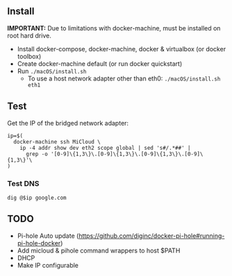 ## Install

**IMPORTANT:** Due to limitations with docker-machine, must be installed on root hard drive.

- Install docker-compose, docker-machine, docker & virtualbox (or docker toolbox)
- Create docker-machine default (or run docker quickstart)
- Run `./macOS/install.sh`
  - To use a host network adapter other than eth0: `./macOS/install.sh eth1`

## Test

Get the IP of the bridged network adapter:

```
ip=$(
  docker-machine ssh MiCloud \
    ip -4 addr show dev eth2 scope global | sed 's#/.*##' |
      grep -o '[0-9]\{1,3\}\.[0-9]\{1,3\}\.[0-9]\{1,3\}\.[0-9]\{1,3\}'\
)
```

### Test DNS

`dig @$ip google.com`

## TODO

- Pi-hole Auto update (https://github.com/diginc/docker-pi-hole#running-pi-hole-docker)
- Add micloud & pihole command wrappers to host $PATH
- DHCP
- Make IP configurable
